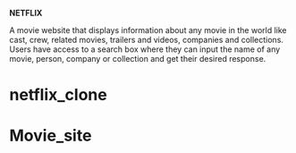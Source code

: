 **NETFLIX**

A movie website that displays information about any movie in the world like cast, crew, related movies, trailers and videos, companies and collections. Users have access to a search box where they can input the name of any movie, person, company or collection and get their desired response.





# netflix_clone
# Movie_site

